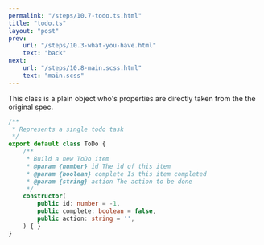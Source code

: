 ```yaml
---
permalink: "/steps/10.7-todo.ts.html"
title: "todo.ts"
layout: "post"
prev:
    url: "/steps/10.3-what-you-have.html"
    text: "back"
next:
    url: "/steps/10.8-main.scss.html"
    text: "main.scss"
---
```

<div class="explain">
This class is a plain object who's properties are directly taken from the the original spec.
</div>

```typescript
/**
 * Represents a single todo task
 */
export default class ToDo {
    /**
     * Build a new ToDo item
     * @param {number} id The id of this item
     * @param {boolean} complete Is this item completed
     * @param {string} action The action to be done
     */
    constructor(
        public id: number = -1,
        public complete: boolean = false,
        public action: string = '',
    ) { }
}
```